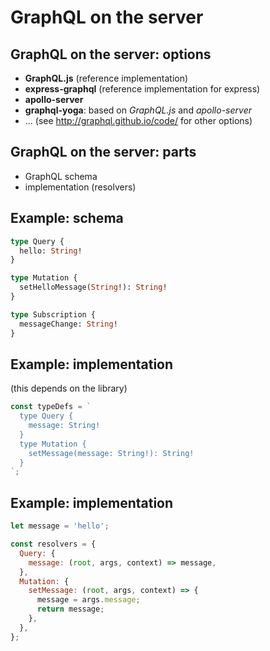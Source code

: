 # GraphQL on the server

## GraphQL on the server: options

- **GraphQL.js** (reference implementation)
- **express-graphql** (reference implementation for express)
- **apollo-server**
- **graphql-yoga**: based on _GraphQL.js_ and _apollo-server_
- ... (see http://graphql.github.io/code/ for other options)

## GraphQL on the server: parts

- GraphQL schema
- implementation (resolvers)

## Example: schema

```graphql
type Query {
  hello: String!
}

type Mutation {
  setHelloMessage(String!): String!
}

type Subscription {
  messageChange: String!
}
```

## Example: implementation

(this depends on the library)

```js
const typeDefs = `
  type Query {
    message: String!
  }
  type Mutation {
    setMessage(message: String!): String!
  }
`;
```

## Example: implementation

```js
let message = 'hello';

const resolvers = {
  Query: {
    message: (root, args, context) => message,
  },
  Mutation: {
    setMessage: (root, args, context) => {
      message = args.message;
      return message;
    },
  },
};
```
